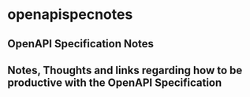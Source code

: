# openapispecnotes
## OpenAPI Specification Notes

 Notes, Thoughts and links regarding how to be productive with the OpenAPI Specification
---


